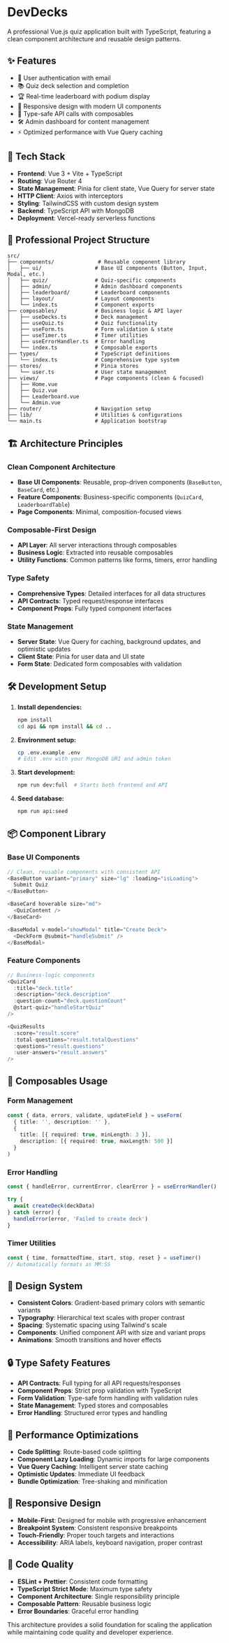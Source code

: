 # DevDecks

A professional Vue.js quiz application built with TypeScript, featuring a clean component architecture and reusable design patterns.

## ✨ Features

- 🔐 User authentication with email
- 📚 Quiz deck selection and completion
- 🏆 Real-time leaderboard with podium display
- 📱 Responsive design with modern UI components
- 🎯 Type-safe API calls with composables
- 🛠️ Admin dashboard for content management
- ⚡ Optimized performance with Vue Query caching

## 🚀 Tech Stack

- **Frontend**: Vue 3 + Vite + TypeScript
- **Routing**: Vue Router 4
- **State Management**: Pinia for client state, Vue Query for server state
- **HTTP Client**: Axios with interceptors
- **Styling**: TailwindCSS with custom design system
- **Backend**: TypeScript API with MongoDB
- **Deployment**: Vercel-ready serverless functions

## 📁 Professional Project Structure

```
src/
├── components/              # Reusable component library
│   ├── ui/                 # Base UI components (Button, Input, Modal, etc.)
│   ├── quiz/               # Quiz-specific components
│   ├── admin/              # Admin dashboard components
│   ├── leaderboard/        # Leaderboard components
│   ├── layout/             # Layout components
│   └── index.ts            # Component exports
├── composables/            # Business logic & API layer
│   ├── useDecks.ts         # Deck management
│   ├── useQuiz.ts          # Quiz functionality
│   ├── useForm.ts          # Form validation & state
│   ├── useTimer.ts         # Timer utilities
│   ├── useErrorHandler.ts  # Error handling
│   └── index.ts            # Composable exports
├── types/                  # TypeScript definitions
│   └── index.ts            # Comprehensive type system
├── stores/                 # Pinia stores
│   └── user.ts             # User state management
├── views/                  # Page components (clean & focused)
│   ├── Home.vue
│   ├── Quiz.vue
│   ├── Leaderboard.vue
│   └── Admin.vue
├── router/                 # Navigation setup
├── lib/                    # Utilities & configurations
└── main.ts                 # Application bootstrap
```

## 🏗️ Architecture Principles

### **Clean Component Architecture**
- **Base UI Components**: Reusable, prop-driven components (`BaseButton`, `BaseCard`, etc.)
- **Feature Components**: Business-specific components (`QuizCard`, `LeaderboardTable`)
- **Page Components**: Minimal, composition-focused views

### **Composable-First Design**
- **API Layer**: All server interactions through composables
- **Business Logic**: Extracted into reusable composables
- **Utility Functions**: Common patterns like forms, timers, error handling

### **Type Safety**
- **Comprehensive Types**: Detailed interfaces for all data structures
- **API Contracts**: Typed request/response interfaces
- **Component Props**: Fully typed component interfaces

### **State Management**
- **Server State**: Vue Query for caching, background updates, and optimistic updates
- **Client State**: Pinia for user data and UI state
- **Form State**: Dedicated form composables with validation

## 🛠️ Development Setup

1. **Install dependencies:**
   ```bash
   npm install
   cd api && npm install && cd ..
   ```

2. **Environment setup:**
   ```bash
   cp .env.example .env
   # Edit .env with your MongoDB URI and admin token
   ```

3. **Start development:**
   ```bash
   npm run dev:full  # Starts both frontend and API
   ```

4. **Seed database:**
   ```bash
   npm run api:seed
   ```

## 📦 Component Library

### Base UI Components
```typescript
// Clean, reusable components with consistent API
<BaseButton variant="primary" size="lg" :loading="isLoading">
  Submit Quiz
</BaseButton>

<BaseCard hoverable size="md">
  <QuizContent />
</BaseCard>

<BaseModal v-model="showModal" title="Create Deck">
  <DeckForm @submit="handleSubmit" />
</BaseModal>
```

### Feature Components
```typescript
// Business-logic components
<QuizCard 
  :title="deck.title"
  :description="deck.description"
  :question-count="deck.questionCount"
  @start-quiz="handleStartQuiz"
/>

<QuizResults
  :score="result.score"
  :total-questions="result.totalQuestions"
  :questions="result.questions"
  :user-answers="result.answers"
/>
```

## 🔧 Composables Usage

### Form Management
```typescript
const { data, errors, validate, updateField } = useForm(
  { title: '', description: '' },
  {
    title: [{ required: true, minLength: 3 }],
    description: [{ required: true, maxLength: 500 }]
  }
)
```

### Error Handling
```typescript
const { handleError, currentError, clearError } = useErrorHandler()

try {
  await createDeck(deckData)
} catch (error) {
  handleError(error, 'Failed to create deck')
}
```

### Timer Utilities
```typescript
const { time, formattedTime, start, stop, reset } = useTimer()
// Automatically formats as MM:SS
```

## 🎨 Design System

- **Consistent Colors**: Gradient-based primary colors with semantic variants
- **Typography**: Hierarchical text scales with proper contrast
- **Spacing**: Systematic spacing using Tailwind's scale
- **Components**: Unified component API with size and variant props
- **Animations**: Smooth transitions and hover effects

## 🔒 Type Safety Features

- **API Contracts**: Full typing for all API requests/responses
- **Component Props**: Strict prop validation with TypeScript
- **Form Validation**: Type-safe form handling with validation rules
- **State Management**: Typed stores and composables
- **Error Handling**: Structured error types and handling

## 🚀 Performance Optimizations

- **Code Splitting**: Route-based code splitting
- **Component Lazy Loading**: Dynamic imports for large components
- **Vue Query Caching**: Intelligent server state caching
- **Optimistic Updates**: Immediate UI feedback
- **Bundle Optimization**: Tree-shaking and minification

## 📱 Responsive Design

- **Mobile-First**: Designed for mobile with progressive enhancement
- **Breakpoint System**: Consistent responsive breakpoints
- **Touch-Friendly**: Proper touch targets and interactions
- **Accessibility**: ARIA labels, keyboard navigation, proper contrast

## 🧪 Code Quality

- **ESLint + Prettier**: Consistent code formatting
- **TypeScript Strict Mode**: Maximum type safety
- **Component Architecture**: Single responsibility principle
- **Composable Pattern**: Reusable business logic
- **Error Boundaries**: Graceful error handling

This architecture provides a solid foundation for scaling the application while maintaining code quality and developer experience.
